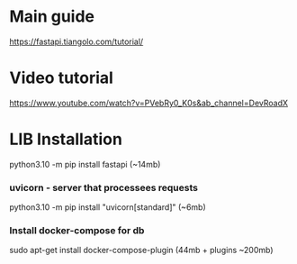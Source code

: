 # Main guide
https://fastapi.tiangolo.com/tutorial/

# Video tutorial
https://www.youtube.com/watch?v=PVebRy0_K0s&ab_channel=DevRoadX


# LIB Installation
python3.10 -m pip install fastapi (~14mb)
### uvicorn - server that processees requests
python3.10 -m pip install "uvicorn[standard]" (~6mb)

### Install docker-compose for db
sudo apt-get install docker-compose-plugin (44mb + plugins ~200mb)
